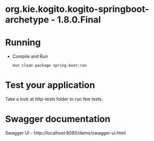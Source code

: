 # org.kie.kogito.kogito-springboot-archetype - 1.8.0.Final #

# Running

- Compile and Run

    ```
    mvn clean package spring-boot:run    
    ```

# Test your application

Take a look at http-tests folder to run few tests.

# Swagger documentation
Swagger UI - http://localhost:8080/demo/swagger-ui.html
